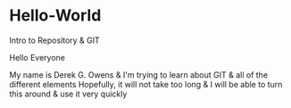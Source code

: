 # Hello-World
Intro to Repository &amp; GIT

Hello Everyone

My name is Derek G. Owens & I'm trying to learn about GIT & all of the different elements
Hopefully, it will not take too long & I will be able to turn this around & use it very quickly
